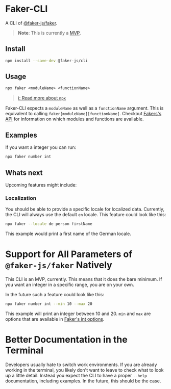 # Faker-CLI

A CLI of [@faker-js/faker](https://github.com/faker-js/faker).

> **Note**: This is currently a [MVP](https://en.wikipedia.org/wiki/Minimum_viable_product).

## Install

```bash
npm install --save-dev @faker-js/cli
```

## Usage

```
npx faker <moduleName> <functionName>
```

> [ℹ: Read more about `npx`](https://docs.npmjs.com/cli/v7/commands/npx)

Faker-CLI expects a `moduleName` as well as a `functionName` argument.
This is equivalent to calling `faker[moduleName][functionName]`.
Checkout [Fakers's API](https://fakerjs.dev/api/) for information on which modules and functions are available.

## Examples

If you want a integer you can run:

```bash
npx faker number int
```

## Whats next

Upcoming features might include:

### Localization

You should be able to provide a specific locale for localized data.
Currently, the CLI will always use the default `en` locale.
This feature could look like this:

```bash
npx faker --locale de person firstName
```

This example would print a first name of the German locale.

# Support for All Parameters of `@faker-js/faker` Natively

This CLI is an MVP, currently.
This means that it does the bare minimum.
If you want an integer in a specific range, you are on your own.

In the future such a feature could look like this:

```bash
npx faker number int --min 10 --max 20
```

This example will print an integer between 10 and 20.
`min` and `max` are options that are available in [Faker's int options](https://fakerjs.dev/api/number.html#int).

# Better Documentation in the Terminal

Developers usually hate to switch work environments.
If you are already working in the terminal, you likely don't want to leave to check what to look up a little detail.
Instead you expect the CLI to have a proper `--help` documentation, including examples.
In the future, this should be the case.
